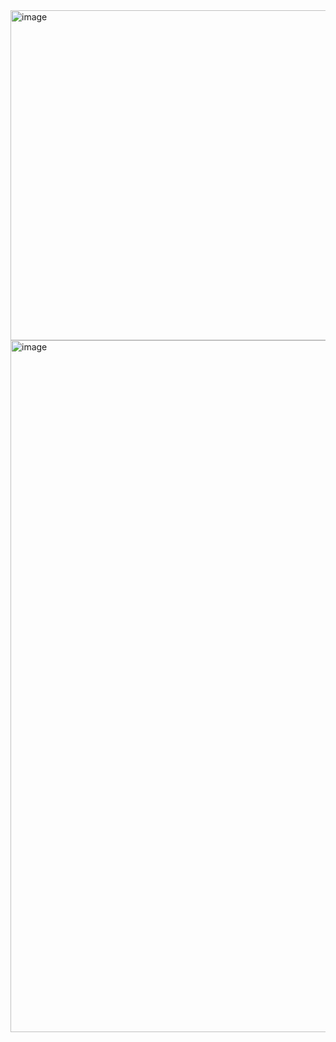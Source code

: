 <img width="1094" height="528" alt="image" src="https://github.com/user-attachments/assets/24f8d30b-163e-4b4c-9ebd-6a81ea4b59ad" />
<img width="797" height="1107" alt="image" src="https://github.com/user-attachments/assets/afaa24af-d2d9-4c24-a117-e7bdcf21af79" />
